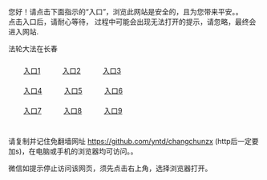 您好！请点击下面指示的“入口”，浏览此网站是安全的，且为您带来平安。。 <br/>
点击入口后，请耐心等待， 过程中可能会出现无法打开的提示，请忽略，最终会进入网站. </br>

法轮大法在长春<br/>
<div style="padding:10px"><a style="margin:20px" target="_blank" href="https://d19toqmw0dx2hd.cloudfront.net/2Qpsp?dgcvgcq" id="ccLink1" rel="nofollow">入口1</a> <a target="_blank" style="margin:20px" href="https://d2pcgvpq3915w5.cloudfront.net/2Qpsp?fxmcmj" id="ccLink2" rel="nofollow">入口2</a> <a style="margin:20px" target="_blank" href="https://d36mhmowh5fjw4.cloudfront.net/2Qpsp?aawzz" id="ccLink3" rel="nofollow">入口3</a></div>

<div style="padding:10px" ><a style="margin:20px" target="_blank" href="https://d19toqmw0dx2hd.cloudfront.net/2Qpsp?dgcvgcq" id="ccLink4" rel="nofollow">入口4</a> <a style="margin:20px" href="https://d2pcgvpq3915w5.cloudfront.net/2Qpsp?fxmcmj" target="_blank" id="ccLink5" rel="nofollow">入口5</a> <a style="margin:20px" href="https://d36mhmowh5fjw4.cloudfront.net/2Qpsp?aawzz" target="_blank" id="ccLink6" rel="nofollow">入口6</a></div>

<div style="padding:10px"><a style="margin:20px" target="_blank" href="https://d19toqmw0dx2hd.cloudfront.net/2Qpsp?dgcvgcq" id="ccLink7" rel="nofollow">入口7</a> <a style="margin:20px" href="https://d2pcgvpq3915w5.cloudfront.net/2Qpsp?fxmcmj" target="_blank" id="ccLink8" rel="nofollow">入口8</a> <a style="margin:20px" target="_blank" href="https://d36mhmowh5fjw4.cloudfront.net/2Qpsp?aawzz" id="ccLink9" rel="nofollow">入口9</a></div>

<br/>



请复制并记住免翻墙网址 https://github.com/yntd/changchunzx (http后一定要加s)，在电脑或手机的浏览器均可访问。。<br/>

微信如提示停止访问该网页，须先点击右上角，选择浏览器打开。
